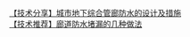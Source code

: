   
[【技术分享】城市地下综合管廊防水的设计及措施](http://www.dianyue.me/archives/168/a6rfbsuclht4dsi2/)  
[【技术推荐】廊道防水堵漏的几种做法](http://www.dianyue.me/archives/194/xzalm1f5v8prthkp/)